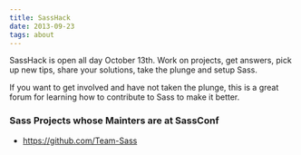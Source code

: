 ```yaml
---
title: SassHack
date: 2013-09-23
tags: about 
---
```


SassHack is open all day October 13th. Work on projects, get answers, pick up new tips, share your solutions, take the plunge and setup Sass. 

If you want to get involved and have not taken the plunge, this is a great forum for learning how to contribute to Sass to make it better.

### Sass Projects whose Mainters are at SassConf

* https://github.com/Team-Sass